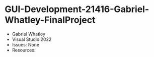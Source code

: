# GUI-Development-21416-Gabriel-Whatley-FinalProject
- Gabriel Whatley
- Visual Studio 2022
- Issues: None
- Resources:

